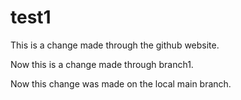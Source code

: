# test1

This is a change made through the github website.

Now this is a change made through branch1.

Now this change was made on the local main branch.